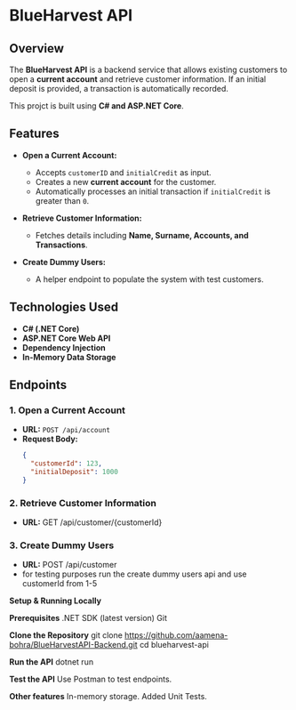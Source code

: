 # BlueHarvest API

## Overview

The **BlueHarvest API** is a backend service that allows existing customers to open a **current account** and retrieve customer information. If an initial deposit is provided, a transaction is automatically recorded.  

This projct is built using **C# and ASP.NET Core**.

## Features

- **Open a Current Account:**  
  - Accepts `customerID` and `initialCredit` as input.
  - Creates a new **current account** for the customer.
  - Automatically processes an initial transaction if `initialCredit` is greater than `0`.

- **Retrieve Customer Information:**  
  - Fetches details including **Name, Surname, Accounts, and Transactions**.

- **Create Dummy Users:**  
  - A helper endpoint to populate the system with test customers.

## Technologies Used

- **C# (.NET Core)**
- **ASP.NET Core Web API**
- **Dependency Injection**
- **In-Memory Data Storage**

## Endpoints

### 1. Open a Current Account
- **URL:** `POST /api/account`
- **Request Body:**
  ```json
  {
    "customerId": 123,
    "initialDeposit": 1000
  }

### 2. Retrieve Customer Information
- **URL:** GET /api/customer/{customerId}

### 3. Create Dummy Users
- **URL:** POST /api/customer
- for testing purposes run the create dummy users api and use customerId from 1-5

**Setup & Running Locally**

**Prerequisites**
.NET SDK (latest version)
Git

**Clone the Repository**
git clone https://github.com/aamena-bohra/BlueHarvestAPI-Backend.git
cd blueharvest-api

**Run the API**
dotnet run

**Test the API**
Use Postman to test endpoints.

**Other features**
In-memory storage.
Added Unit Tests.
